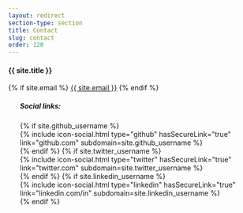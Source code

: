 ```yaml
---
layout: redirect
section-type: section
title: Contact
slug: contact
order: 120
---
```

<div class="form-group">
	<div class="col-sm-6 col-xs-12">
		<h4>{{ site.title }}</h4>
		{% if site.email %}
			<span><a href="mailto:{{ site.email }}">{{ site.email }}</a></span>
		{% endif %}
	</div>
	<ul class="col-sm-6 col-xs-12">
		<h5>Social links:</h5>
		{% if site.github_username %}
			<div>
				{% include icon-social.html type="github" hasSecureLink="true" link="github.com" subdomain=site.github_username %}
			</div>
		{% endif %}
		{% if site.twitter_username %}
			<div>
				{% include icon-social.html type="twitter" hasSecureLink="true" link="twitter.com" subdomain=site.twitter_username %}
			</div>
		{% endif %}
		{% if site.linkedin_username %}
			<div>
				{% include icon-social.html type="linkedin" hasSecureLink="true" link="linkedin.com/in" subdomain=site.linkedin_username %}
			</div>
		{% endif %}
	</ul>
</div>